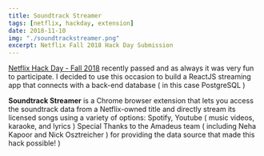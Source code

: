 ```yaml
---
title: Soundtrack Streamer
tags: [netflix, hackday, extension]
date: 2018-11-10
img: "./soundtrackstreamer.png"
excerpt: Netflix Fall 2018 Hack Day Submission
---
```


[Netflix Hack
Day - Fall 2018](https://medium.com/netflix-techstuff/netflix-hack-day-fall-2018-c05dda4b98c1) recently
passed and as always it was very fun to participate. I decided to use this occasion to build a ReactJS streaming app that connects
with a back-end database ( in this case PostgreSQL )

<b>Soundtrack Streamer</b> is a Chrome browser extension that lets you access the soundtrack data from a Netflix-owned
title and directly stream its licensed songs using a variety of options: Spotify, Youtube ( music videos, karaoke, and
lyrics ) Special Thanks to the Amadeus team ( including Neha Kapoor and Nick Osztreicher ) for providing the data source
that made this hack possible! )
